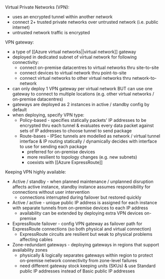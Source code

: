Virtual Private Networks (VPN):
- uses an encrypted tunnel within another network
- connect 2+ trusted private networks over untrusted network (i.e. public internet)
- untrusted network traffic is encrypted

VPN gateway:
- a type of [[Azure virtual networks||virtual network]] gateway
- deployed in dedicated subnet of virtual network for following connectivity:
	- connect on-premise datacentres to virtual networks thru site-to-site
	- connect devices to virtual network thru point-to-site
	- connect virtual networks to other virtual networks thru network-to-network
- can only deploy 1 VPN gateway per virtual network BUT can use one gateway to connect to multiple locations (e.g. other virtual networks / on-premise datacentres)
- gateways are deployed as 2 instances in active / standby config by default
- when deploying, specify VPN type:
	- Policy-based - specifies statically packets' IP addresses to be encrypted thru each tunnel & evaluates every data packet against sets of IP addresses to choose tunnel to send package
	- Route-bases - IPSec tunnels are modelled as network / virtual tunnel interface & IP routing statically / dynamically decides with interface to use for sending each package
		- preferred for on-premise devices
		- more resilient to topology changes (e.g. new subnets)
		- coexists with [[Azure ExpressRoute]]

Keeping VPN highly available:
- Active / standby - when planned maintenance / unplanned disruption affects active instance, standby instance assumes responsibility for connections without user intervention
	- connections interrupted during failover but restored quickly
- Active / active - unique public IP address is assigned for each instance with separate tunnels from on-premise devices to each IP address
	- availability can be extended by deploying extra VPN devices on-premise
- ExpressRoute failover - config VPN gateway as failover path for ExpressRoute connections (so both physical and virtual connection)
	- ExpressRoute circuits are resilient but weak to physical problems affecting cables
- Zone-redundant gateways - deploying gateways in regions that support availability zones
	- physically & logically separates gateways within region to protect on-premise network connectivity from zone-level failures
	- need different gateway stock keeping units (SKUs) & use Standard public IP addresses instead of Basic public IP addresses
